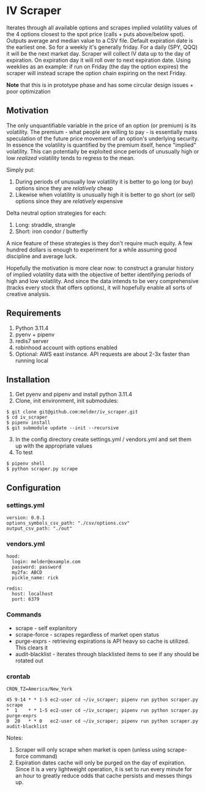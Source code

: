 # IV Scraper

Iterates through all available options and scrapes implied volatility values of the 4 options closest to the spot price (calls + puts above/below spot). Outputs average and median value to a CSV file. Default expiration date is the earliest one. So for a weekly it's generally friday. For a daily (SPY, QQQ) it will be the next market day. Scraper will collect IV data up to the day of expiration. On expiration day it will roll over to next expiration date. Using weeklies as an example: if run on Friday (the day the option expires) the scraper will instead scrape the option chain expiring on the next Friday.

**Note** that this is in prototype phase and has some circular design issues + poor optimization

## Motivation

The only unquantifiable variable in the price of an option (or premium) is its volatility. The premium - what people are willing to pay - is essentially mass speculation of the future price movement of an option's underlying security. In essence the volatility is quantified by the premium itself, hence "implied" volatility. This can potentially be exploited since periods of unusually high or low _realized_ volatility tends to regress to the mean.

Simply put:

1. During periods of unusually low volatility it is better to go long (or buy) options since they are _relatively_ cheap
2. Likewise when volatility is unusually high it is better to go short (or sell) options since they are _relatively_ expensive

Delta neutral option strategies for each:

1. Long: straddle, strangle
2. Short: iron condor / butterfly

A nice feature of these strategies is they don't require much equity. A few hundred dollars is enough to experiment for a while assuming good discipline and average luck.

Hopefully the motivation is more clear now: to construct a granular history of implied volatility data with the objective of better identifying periods of high and low volatility. And since the data intends to be very comprehensive (tracks every stock that offers options), it will hopefully enable all sorts of creative analysis.

## Requirements

1. Python 3.11.4
2. pyenv + pipenv
3. redis7 server
4. robinhood account with options enabled
5. Optional: AWS east instance. API requests are about 2-3x faster than running local

## Installation

1. Get pyenv and pipenv and install python 3.11.4
2. Clone, init environment, init submodules:

```
$ git clone git@github.com:melder/iv_scraper.git
$ cd iv_scraper
$ pipenv install
$ git submodule update --init --recursive
```

3. In the config directory create settings.yml / vendors.yml and set them up with the appropriate values
4. To test

```
$ pipenv shell
$ python scraper.py scrape
```

## Configuration

### settings.yml

```
version: 0.0.1
options_symbols_csv_path: "./csv/options.csv"
output_csv_path: "./out"
```

### vendors.yml

```
hood:
  login: melder@example.com
  password: password
  my2fa: ABCD
  pickle_name: rick

redis:
  host: localhost
  port: 6379
```

### Commands

* scrape - self explanitory
* scrape-force - scrapes regardless of market open status
* purge-exprs - retrieving expirations is API heavy so cache is utilized. This clears it
* audit-blacklist - iterates through blacklisted items to see if any should be rotated out

### crontab

```
CRON_TZ=America/New_York

45 9-14 * * 1-5 ec2-user cd ~/iv_scraper; pipenv run python scraper.py scrape
*  1    * * 1-5 ec2-user cd ~/iv_scraper; pipenv run python scraper.py purge-exprs
0  20   * * 0   ec2-user cd ~/iv_scraper; pipenv run python scraper.py audit-blacklist
```

Notes:

1. Scraper will only scrape when market is open (unless using scrape-force command)
2. Expiration dates cache will only be purged on the day of expiration. Since it is a very lightweight operation, it is set to run every minute for an hour to greatly reduce odds that cache persists and messes things up.